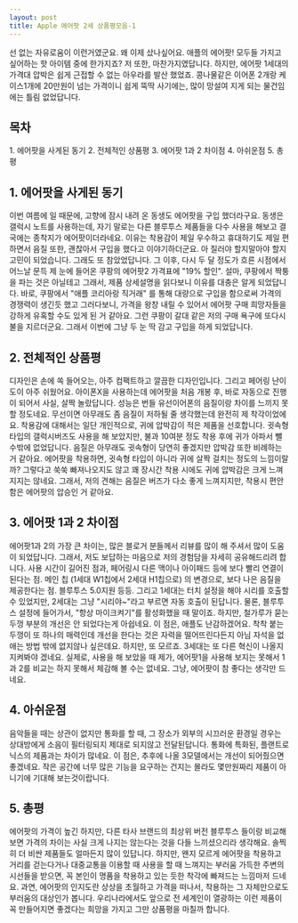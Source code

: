 ```yaml
---
layout: post
title: Apple 에어팟 2세 상품평모음-1
---
```


선 없는 자유로움이 이런거였군요. 왜 이제 샀나싶어요.
애플의 에어팟! 모두들 가지고 싶어하는 핫 아이템 중에 한가지죠?
저 또한, 마찬가지였답니다. 하지만, 에어팟 1세대의 가격대 압박은 쉽게 근접할 수 없는 아우라를 발산 했었죠.
콩나물같은 이어폰 2개랑 케이스1개에 20만원이 넘는 가격이니 쉽게 뚝딱 사기에는, 많이 망설여 지게 되는 물건임에는 틀림 없었답니다.

<h2>목차</h2>
1. 에어팟을 사게된 동기
2. 전체적인 상품평
3. 에어팟 1과 2 차이점
4. 아쉬운점
5. 총평



<h2>1. 에어팟을 사게된 동기</h2>
이번 여름에 일 때문에, 고향에 잠시 내려 온 동생도 에어팟을 구입 했더라구요.
동생은 갤럭시 노트를 사용하는데, 자기 말로는 다른 블루투스 제품들을 다수 사용을 해보고 결국에는 종착지가 에어팟이더라네요.
이유는 착용감이 제일 우수하고 휴대하기도 제일 편하면서 음질 또한, 괜찮아서 구입을 했다고 이야기하더군요.
아 질러야 할지말아야 할지 고민이 되었습니다.
그래도 또 참았었답니다.
그 이후, 다시 두 달 정도가 흐른 시점에서 어느날 문득 제 눈에 들어온 쿠팡의 에어팟2 가격표에 "19% 할인". 설마, 쿠팡에서 짝퉁을 파는 것은 아닐테고 그래서, 제품 상세설명을 읽다보니 이유를 대충은 알게 되었답니다.
바로, 쿠팡에서 "애플 코리아랑 직거래" 를 통해 대량으로 구입을 함으로써 가격의 경쟁력이 생긴듯 했고 그러다보니, 가격을 왕창 내릴 수 있어서 에어팟 구매 희망자들을 강하게 유혹할 수도 있게 된 거 같아요.
그런 쿠팡이 갈대 같은 저의 구매 욕구에 또다시 불을 지르더군요.
그래서 이번에 그냥 두 눈 딱 감고 구입을 하게 되었답니다.


<h2>2. 전체적인 상품평</h2>
디자인은 손에 쏙 들어오는, 아주 컴팩트하고 깔끔한 디자인입니다.
그리고 페어링 난이도이 아주 쉬웠어요. 아이폰X을 사용하는데 에어팟을 처음 개봉 후, 바로 자동으로 진행이 되어서 사실, 살짝 놀랐답니다.
성능은 번들 유선이어폰의 음질이랑 차이를 느끼지 못할 정도네요.
무선이면 아무래도 좀 음질이 저하될 줄 생각했는데 완전히 제 착각이었에요.
착용감에 대해서는 일단 개인적으로, 귀에 압박감이 적은 제품을 선호합니다.
귓속형 타입의 갤럭시버즈도 사용을 해 보았지만, 불과 10여분 정도 착용 후에 귀가 아파서 뺄 수밖에 없었답니다.
음질은 아무래도 귓속형이 당연히 좋겠지만 압박감 또한 비례하는 거 같아요. 
에어팟을 착용하면, 귓속형 타입이 아니라 귀에 살짝 걸치는 정도의 느낌이랄까? 그렇다고 쑥쑥 빠져나오지도 않고
꽤 장시간 착용 시에도 귀에 압박감은 크게 느껴지지는 않네요.
그래서, 저의 견해는 음질은 버즈가 다소 좋게 느껴지지만, 착용시 편안함은 에어팟의 압승인 거 같아요.



<h2>3. 에어팟 1과 2 차이점</h2>
에어팟1과 2의 가장 큰 차이는, 많은 블로거 분들께서 리뷰를 많이 해 주셔서 많이 도움이 되었답니다. 
그래서, 저도 보답하는 마음으로 저의 경험담을 자세히 공유해드리려 합니다.
사용 시간이 길어진 점과, 페어링시 다른 맥이나 아이패드 등에 보다 빨리 연결이 된다는 점.
메인 칩 (1세대 W1칩에서 2세대 H1칩으로) 의 변경으로, 보다 나은 음질을 제공한다는 점.
블루투스 5.0지원 등등.
그리고 1세대는 터치 설정을 해야 시리를 호출할 수 있었지만, 2세대는 그냥 "시리야~"라고 부르면 자동 호출이 된답니다.
물론, 블루투스 설정에 들어가서, "항상 마이크켜기"를 활성화했을 때 말이죠.
하지만, 철가루가 묻는 두껑 부분의 개선은 안 되었다는게 아쉽네요.
이 점은, 애플도 난감하겠어요. 착착 붙는 두껑이 또 하나의 매력인데 개선을 한다는 것은 자력을 떨어뜨린다든지 아님 자석을 없애는 방법 밖에 없지않나 싶은데요.
하지만, 또 모르죠. 3세대는 또 다른 혁신이 나올지 지켜봐야 겠네요.
실제로, 사용을 해 보았을 때 제가, 에어팟1을 사용해 보지는 못해서 1과 2를 비교는 하지 못해서 체감해 볼 수는 없네요.
그냥, 에어팟이 참 좋다는 생각만 드네요.



<h2>4. 아쉬운점</h2>
음악들을 때는 상관이 없지만 통화를 할 때, 그 장소가 외부의 시끄러운 환경일 경우는 상대방에게 소음이 필터링되지 제대로 되지않고 전달된답니다.
통화에 특화된, 플랜트로닉스의 제품과는 차이가 많네요.
이 점은, 추후에 나올 3모델에서는 개선이 되어줬으면 좋겠네요.
작은 공간에 너무 많은 기능을 요구하는 건지는 몰라도 몇만원짜리 제품이 아니기에 기대해 보는것이랍니다.



<h2>5. 총평</h2>
에어팟의 가격이 높긴 하지만, 다른 타사 브랜드의 최상위 버전 블루투스 들이랑 비교해 보면 가격의 차이는 사실 크게 나지는 않는다는 것을 다들 느끼셨으리라 생각해요.
솔찍히 더 비싼 제품들도 얼마든지 많이 있답니다. 
하지만, 왠지 모르게 에어팟을 착용하고 거리를 걷는다거나 대중교통을 이용할 때 사용을 할 때 느껴지는 부러움 가득한 주변의 시선들을 받으면, 꼭 본인이 명품을 착용하고 있는 듯한 착각에 빠져드는 느낌마저 드네요.
과연, 에어팟의 인지도란 상상을 초월하고 가격을 떠나서, 착용하는 그 자체만으로도 부러움의 대상인가 봅니다.
우리나라에서도 앞으로 전 세계인이 열광하는 이런 제품이 꼭 만들어지면 좋겠다는 희망을 가지고 그만 상품평을 마칠까 합니다.